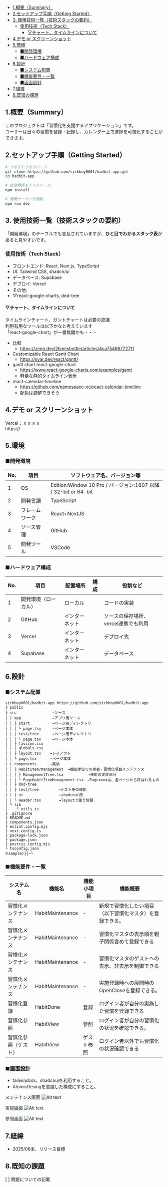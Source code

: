 - [1.概要（Summary）](#1概要summary)
- [2.セットアップ手順（Getting Started）](#2セットアップ手順getting-started)
- [3. 使用技術一覧（技術スタックの要約）](#3-使用技術一覧技術スタックの要約)
  - [使用技術（Tech Stack）](#使用技術tech-stack)
    - [▽チャート、タイムラインについて](#チャートタイムラインについて)
- [4.デモ or スクリーンショット](#4デモ-or-スクリーンショット)
- [5.環境](#5環境)
  - [■開発環境](#開発環境)
  - [■ハードウェア構成](#ハードウェア構成)
- [6.設計](#6設計)
  - [■システム配置](#システム配置)
  - [■機能要件・一覧](#機能要件一覧)
  - [■画面設計](#画面設計)
- [7.経緯](#7経緯)
- [8.既知の課題](#8既知の課題)


## 1.概要（Summary）
このプロジェクトは「習慣化を支援するアプリケーション」です。  
ユーザーは日々の習慣を登録・記録し、カレンダー上で進捗を可視化することができます。

## 2.セットアップ手順（Getting Started）

```bash
# リポジトリをクローン
git clone https://github.com/sickboy0001/hadbit-app.git
cd hadbit-app

# 依存関係をインストール
npm install

# 開発サーバーを起動
npm run dev
```

## 3. 使用技術一覧（技術スタックの要約）
「開発環境」のテーブルでも言及されていますが、**ひと目でわかるスタック表**があると見やすいです。

###  使用技術（Tech Stack）
- フロントエンド: React, Next.js, TypeScript
- UI: Tailwind CSS, shadcn/ui
- データベース: Supabase
- デプロイ: Vercel
- その他: 
- ▽react-google-charts, dnd-tree

#### ▽チャート、タイムラインについて
タイムラインチャート、ガントチャートは必要の認識  
利用有用なツールは以下かなと考えています  
「react-google-chart」が一番無難かも・・・

- 比較
  - https://zenn.dev/2timesbottle/articles/4ca75466772711
- Customizable React Gantt Chart
  - https://svar.dev/react/gantt/
- gantt chart react-google-chart
  - https://www.react-google-charts.com/examples/gantt
  - 軽量な静的タイムライン表示
- react-calendar-timeline
  - https://github.com/namespace-ee/react-calendar-timeline
  - 配色は調整できそう


## 4.デモ or スクリーンショット

Vercel；ｘｘｘｘ  
https://

## 5.環境
### ■開発環境

|No.|項目|ソフトウェア名、バージョン等			|
|-|-|-|
|1|OS|Edition:Window 10 Pro / バージョン:1607 以降 / 32-bit or 64-bit			|
|2|開発言語|TypeScript			|
|3|フレームワーク|React+NextJS|
|4|ソース管理|GitHub|
|5|開発ツール|VSCode|

### ■ハードウェア構成
|No.|項目|配置場所|構成|役割など|
|-|-|-|-|-|
|1|開発環境（ローカル）|ローカル||コードの実装|
|2|GItHub|インターネット||ソースの保存場所、vercel連携でも利用|
|3|Vercel|インターネット||デプロイ先|
|4|Supabase|インターネット||データベース|

## 6.設計
### ■システム配置
```
sickboy0001/hadbit-app https://github.com/sickboy0001/hadbit-app
├ public
├ src                →ソース
│ ├ app              →アプリ用ソース
│ │ ├ start          →ページ用ディレクトリ
│ │ │ └ page.tsx     →ページ本体
│ │ ├ test/tree      →ページ用ディレクトリ
│ │ │ └ page.tsx     →ページ本体
│ │ ├ favicon.ico
│ │ ├ globals.css
│ │ ├ layout.tsx    →レイアウト
│ │ └ page.tsx      →ページ本体
│ ├ components      →実装
│ │ ├ HabitItem/Management  →機能単位での実装・習慣化項目メンテナンス
│ │ │ ├ ManagementTree.tsx           →機能の実装部分
│ │ │ └ PageHabitItemManagement.tsx　→Pagexxxxは、各ページから呼ばれるもの
│ │ ├ dnd-tree
│ │ ├ test/tree       　→テスト用の機能
│ │ ├ ui                →shadcnui用
│ │ └ Header.tsx        →layoutで使う情報
│ └ lib
│    └ utils.ts
├ .gitignore
├ README.md
├ components.json
├ eslint.config.mjs
├ next.config.ts
├ package-lock.json
├ package.json
├ postcss.config.mjs
└ tsconfig.json
※sample)├│─└
```

### ■機能要件・一覧
|システム名|機能名|機能小項目|機能概要|
|-|-|-|-|
|習慣化メンテナンス|HabitMaintenance|-|新規で習慣化したい項目（以下習慣化マスタ）を登録できる。|
|習慣化メンテナンス|HabitMaintenance|-|習慣化マスタの表示順を親子関係含めて登録できる|
|習慣化メンテナンス|HabitMaintenance|-|習慣化マスタのゲストへの表示、非表示を制御できる|
|習慣化メンテナンス|HabitMaintenance|-|実施登録時への展開時のOpenCloseを登録できる。|
|習慣化登録|HabitDone|登録|ログイン者が自分の実施した習慣を登録できる|
|習慣化参照|HabitView|参照|ログイン者が自分の習慣化の状況を確認できる。|
|習慣化参照（ゲスト）|HabitView|ゲスト参照|ログイン者以外でも習慣化の状況確認できる|




### ■画面設計
- tailwindcss、shadcnuiを利用すること。
- AtomicDesingを意識した構成にすること。

メンテナンス画面
![Alt text](../_021_ui/ui_habit_maintenance.drawio.png)

実施画面
![Alt text](../_021_ui/ui_habit_done.drawio.png)

参照画面
![Alt text](../_021_ui/ui_habit_view.drawio.png)


## 7.経緯
- 2025/06末、リリース目標

## 8.既知の課題
[ ] 問題についての記載